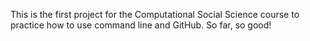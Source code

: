 This is the first project for the Computational Social Science course to practice how to use command line and GitHub. So far, so good!
